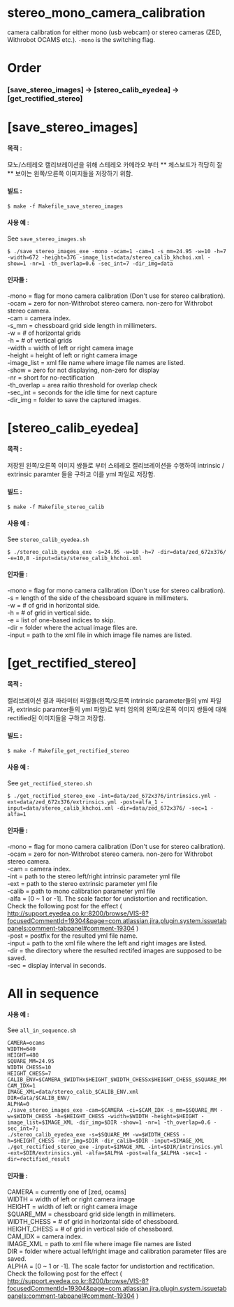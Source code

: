 # stereo_mono_camera_calibration
camera calibration for either mono (usb webcam) or stereo cameras (ZED, Withrobot OCAMS etc.).
```-mono``` is the switching flag.


# Order

### [save_stereo_images] -> [stereo_calib_eyedea] -> [get_rectified_stereo]

# [save_stereo_images]
#### 목적 : 
모노/스테레오 캘리브레이션을 위해 스테레오 카메라오 부터 ** 체스보드가 적당히 잘 ** 보이는 왼쪽/오른쪽 이미지들을 저장하기 위함.
#### 빌드 :
	$ make -f Makefile_save_stereo_images
#### 사용 예 :
See ``save_stereo_images.sh``<br/>
	
	$ ./save_stereo_images_exe -mono -ocam=1 -cam=1 -s_mm=24.95 -w=10 -h=7 -width=672 -height=376 -image_list=data/stereo_calib_khchoi.xml -show=1 -nr=1 -th_overlap=0.6 -sec_int=7 -dir_img=data
#### 인자들 :
-mono = flag for mono camera calibration (Don't use for stereo calibration).<br/>
-ocam = zero for non-Withrobot stereo camera. non-zero for Withrobot stereo camera.<br/>
-cam = camera index.<br/>
-s_mm = chessboard grid side length in millimeters.<br/>
-w = # of horizontal grids<br/>
-h = # of vertical grids<br/>
-width = width of left or right camera image<br/>
-height = height of left or right camera image<br/>
-image_list = xml file name where image file names are listed.<br/>
-show = zero for not displaying, non-zero for display<br/>
-nr = short for no-rectification<br/>
-th_overlap = area raitio threshold for overlap check<br/>
-sec_int = seconds for the idle time for next capture<br/>
-dir_img = folder to save the captured images. <br/>   

# [stereo_calib_eyedea]
#### 목적 : 
저장된 왼쪽/오른쪽 이미지 쌍들로 부터 스테레오 캘리브레이션을 수행하여 intrinsic / extrinsic paramter 들을 구하고 이를 yml 파일로 저장함.
#### 빌드 :
	$ make -f Makefile_stereo_calib
#### 사용 예 :
See ``stereo_calib_eyedea.sh``<br/>
	
	$ ./stereo_calib_eyedea_exe -s=24.95 -w=10 -h=7 -dir=data/zed_672x376/ -e=10,8 -input=data/stereo_calib_khchoi.xml
#### 인자들 :
-mono = flag for mono camera calibration (Don't use for stereo calibration).<br/>
-s = length of the side of the chessboard square in millimeters.<br/> 
-w = # of grid in horizontal side. <br/>
-h = # of grid in vertical side.  <br/>
-e = list of one-based indices to skip.<br/>
-dir = folder where the actual image files are.<br/>
-input = path to the xml file in which image file names are listed.<br/>

# [get_rectified_stereo]
#### 목적 : 
캘리브레이션 결과 파라미터 파일들(왼쪽/오른쪽 intrinsic parameter들의 yml 파일과, extrinsic paramter들의 yml 파일)로 부터 임의의 왼쪽/오른쪽 이미지 쌍들에 대해 rectified된 이미지들을 구하고 저장함.
#### 빌드 :
	$ make -f Makefile_get_rectified_stereo
#### 사용 예 :
See ``get_rectified_stereo.sh``<br/>
	
	$ ./get_rectified_stereo_exe -int=data/zed_672x376/intrinsics.yml -ext=data/zed_672x376/extrinsics.yml -post=alfa_1 -input=data/stereo_calib_khchoi.xml -dir=data/zed_672x376/ -sec=1 -alfa=1
#### 인자들 :

-mono = flag for mono camera calibration (Don't use for stereo calibration).<br/>
-ocam = zero for non-Withrobot stereo camera. non-zero for Withrobot stereo camera.<br/>
-cam = camera index.<br/>
-int = path to the stereo left/right intrinsic parameter yml file <br/>
-ext = path to the stereo extrinsic parameter yml file <br/>
-calib = path to mono calibration parameter yml file <br/>
-alfa = [0 ~ 1 or -1]. The scale factor for undistortion and rectification. Check the following post for the effect ( http://support.eyedea.co.kr:8200/browse/VIS-8?focusedCommentId=19304&page=com.atlassian.jira.plugin.system.issuetabpanels:comment-tabpanel#comment-19304 ) <br/>
-post = postfix for the resulted yml file name. <br/>
-input = path to the xml file where the left and right images are listed. <br/>
-dir = the directory where the resulted rectifed images are supposed to be saved. <br/>
-sec = display interval in seconds. <br/>

# All in sequence
#### 사용 예 :
See ``all_in_sequence.sh``<br/>
```	
CAMERA=ocams
WIDTH=640
HEIGHT=480
SQUARE_MM=24.95
WIDTH_CHESS=10
HEIGHT_CHESS=7
CALIB_ENV=$CAMERA_$WIDTHx$HEIGHT_$WIDTH_CHESSx$HEIGHT_CHESS_$SQUARE_MM
CAM_IDX=1
IMAGE_XML=data/stereo_calib_$CALIB_ENV.xml
DIR=data/$CALIB_ENV/
ALPHA=0
./save_stereo_images_exe -cam=$CAMERA -ci=$CAM_IDX -s_mm=$SQUARE_MM -w=$WIDTH_CHESS -h=$HEIGHT_CHESS -width=$WIDTH -height=$HEIGHT -image_list=$IMAGE_XML -dir_img=$DIR -show=1 -nr=1 -th_overlap=0.6 -sec_int=7; 
./stereo_calib_eyedea_exe -s=$SQUARE_MM -w=$WIDTH_CHESS -h=$HEIGHT_CHESS -dir_img=$DIR -dir_calib=$DIR -input=$IMAGE_XML
./get_rectified_stereo_exe -input=$IMAGE_XML -int=$DIR/intrinsics.yml -ext=$DIR/extrinsics.yml -alfa=$ALPHA -post=alfa_$ALPHA -sec=1 -dir=rectified_result

```
#### 인자들 :
CAMERA = currently one of [zed, ocams] <br/>
WIDTH = width of left or right camera image <br/>
HEIGHT = width of left or right camera image <br/>
SQUARE_MM = chessboard grid side length in millimeters. <br/>
WIDTH_CHESS = # of grid in horizontal side of chessboard. <br/>
HEIGHT_CHESS = # of grid in vertical side of chessboard. <br/>
CAM_IDX = camera index. <br/>
IMAGE_XML = path to xml file where image file names are listed <br/>
DIR = folder where actual left/right image and calibration parameter files are saved. <br/> 
ALPHA = [0 ~ 1 or -1]. The scale factor for undistortion and rectification. Check the following post for the effect ( http://support.eyedea.co.kr:8200/browse/VIS-8?focusedCommentId=19304&page=com.atlassian.jira.plugin.system.issuetabpanels:comment-tabpanel#comment-19304 ) <br/>
